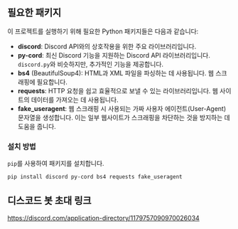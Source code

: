 ## 필요한 패키지

이 프로젝트를 실행하기 위해 필요한 Python 패키지들은 다음과 같습니다:

- **discord**: Discord API와의 상호작용을 위한 주요 라이브러리입니다.
- **py-cord**: 최신 Discord 기능을 지원하는 Discord API 라이브러리입니다. `discord.py`와 비슷하지만, 추가적인 기능을 제공합니다.
- **bs4** (BeautifulSoup4): HTML과 XML 파일을 파싱하는 데 사용됩니다. 웹 스크래핑에 필요합니다.
- **requests**: HTTP 요청을 쉽고 효율적으로 보낼 수 있는 라이브러리입니다. 웹 사이트의 데이터를 가져오는 데 사용됩니다.
- **fake_useragent**: 웹 스크래핑 시 사용되는 가짜 사용자 에이전트(User-Agent) 문자열을 생성합니다. 이는 일부 웹사이트가 스크래핑을 차단하는 것을 방지하는 데 도움을 줍니다.

### 설치 방법

`pip`를 사용하여 패키지를 설치합니다.

```
pip install discord py-cord bs4 requests fake_useragent
```

## 디스코드 봇 초대 링크

https://discord.com/application-directory/1179757090970026034
